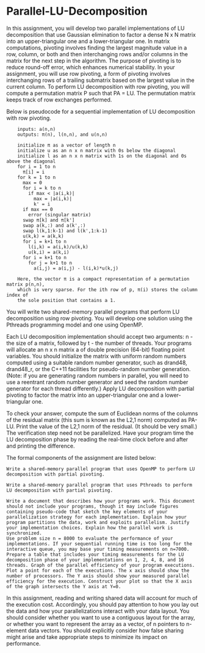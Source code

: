 # Parallel-LU-Decomposition

In this assignment, you will develop two parallel implementations of LU decomposition that use Gaussian elimination to factor a dense N x N matrix into an upper-triangular one and a lower-triangular one. In matrix computations, pivoting involves finding the largest magnitude value in a row, column, or both and then interchanging rows and/or columns in the matrix for the next step in the algorithm. The purpose of pivoting is to reduce round-off error, which enhances numerical stability. In your assignment, you will use row pivoting, a form of pivoting involves interchanging rows of a trailing submatrix based on the largest value in the current column. To perform LU decomposition with row pivoting, you will compute a permutation matrix P such that PA = LU. The permutation matrix keeps track of row exchanges performed.

Below is pseudocode for a sequential implementation of LU decomposition with row pivoting.
```
    inputs: a(n,n)
    outputs: π(n), l(n,n), and u(n,n)

    initialize π as a vector of length n
    initialize u as an n x n matrix with 0s below the diagonal
    initialize l as an n x n matrix with 1s on the diagonal and 0s above the diagonal
    for i = 1 to n
      π[i] = i
    for k = 1 to n
      max = 0
      for i = k to n
        if max < |a(i,k)|
          max = |a(i,k)|
          k' = i
      if max == 0
        error (singular matrix)
      swap π[k] and π[k']
      swap a(k,:) and a(k',:)
      swap l(k,1:k-1) and l(k',1:k-1)
      u(k,k) = a(k,k)
      for i = k+1 to n
        l(i,k) = a(i,k)/u(k,k)
        u(k,i) = a(k,i)
      for i = k+1 to n
        for j = k+1 to n
          a(i,j) = a(i,j) - l(i,k)*u(k,j)
          
    Here, the vector π is a compact representation of a permutation matrix p(n,n), 
    which is very sparse. For the ith row of p, π(i) stores the column index of
    the sole position that contains a 1.
```

You will write two shared-memory parallel programs that perform LU decomposition using row pivoting. You will develop one solution using the Pthreads programming model and one using OpenMP.

Each LU decomposition implementation should accept two arguments: n - the size of a matrix, followed by t - the number of threads. Your programs will allocate an n x n matrix a of double precision (64-bit) floating point variables. You should initialize the matrix with uniform random numbers computed using a suitable random number generator, such as drand48, drand48_r, or the C++11 facilities for pseudo-random number generation. (Note: if you are generating random numbers in parallel, you will need to use a reentrant random number generator and seed the random number generator for each thread differently.) Apply LU decomposition with partial pivoting to factor the matrix into an upper-triangular one and a lower-triangular one.

To check your answer, compute the sum of Euclidean norms of the columns of the residual matrix (this sum is known as the L2,1 norm) computed as PA-LU. Print the value of the L2,1 norm of the residual. (It should be very small.)
The verification step need not be parallelized. Have your program time the LU decomposition phase by reading the real-time clock before and after and printing the difference.

The formal components of the assignment are listed below:

    Write a shared-memory parallel program that uses OpenMP to perform LU decomposition with partial pivoting.

    Write a shared-memory parallel program that uses Pthreads to perform LU decomposition with partial pivoting.

    Write a document that describes how your programs work. This document should not include your programs, though it may include figures containing pseudo-code that sketch the key elements of your parallelization strategy for each implementation. Explain how your program partitions the data, work and exploits parallelism. Justify your implementation choices. Explain how the parallel work is synchronized.
    Use problem size n = 8000 to evaluate the performance of your implementations. If your sequential running time is too long for the interactive queue, you may base your timing measurements on n=7000. Prepare a table that includes your timing measurements for the LU decomposition phase of your implementations on 1, 2, 4, 8, and 16 threads. Graph of the parallel efficiency of your program executions. Plot a point for each of the executions. The x axis should show the number of processors. The Y axis should show your measured parallel efficiency for the execution. Construct your plot so that the X axis of the graph intersects the Y axis at Y=0.

In this assignment, reading and writing shared data will account for much of the execution cost. Accordingly, you should pay attention to how you lay out the data and how your parallelizations interact with your data layout. You should consider whether you want to use a contiguous layout for the array, or whether you want to represent the array as a vector, of n pointers to n-element data vectors. You should explicitly consider how false sharing might arise and take appropriate steps to minimize its impact on performance.